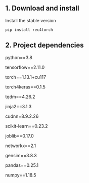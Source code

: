 ## 1. Download and install
Install the stable version
```shell
pip install rec4torch
```
## 2. Project dependencies

   python==3.8
   
   tensorflow==2.11.0
   
   torch==1.13.1+cu117
   
   torch4keras==0.1.5
   
   tqdm==4.26.2
   
   jinja2==3.1.3
   
   cudnn=8.9.2.26
   
   scikit-learn==0.23.2
   
   joblib==0.17.0
   
   networkx==2.1
   
   gensim==3.8.3
   
   pandas==0.25.1
   
   numpy==1.18.5
   
